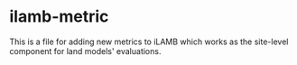 # ilamb-metric
This is a file for adding new metrics to iLAMB which works as the site-level component for land models' evaluations.
